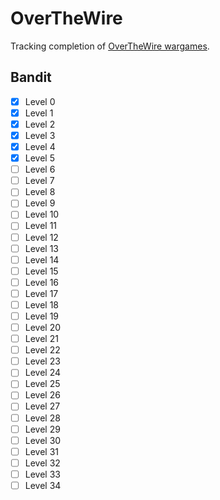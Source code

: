 # OverTheWire
Tracking completion of [OverTheWire wargames](https://overthewire.org/wargames/).

## Bandit

- [x] Level 0
- [x] Level 1
- [x] Level 2
- [x] Level 3
- [x] Level 4
- [x] Level 5
- [ ] Level 6
- [ ] Level 7
- [ ] Level 8
- [ ] Level 9
- [ ] Level 10
- [ ] Level 11
- [ ] Level 12
- [ ] Level 13
- [ ] Level 14
- [ ] Level 15
- [ ] Level 16
- [ ] Level 17
- [ ] Level 18
- [ ] Level 19
- [ ] Level 20
- [ ] Level 21
- [ ] Level 22
- [ ] Level 23
- [ ] Level 24
- [ ] Level 25
- [ ] Level 26
- [ ] Level 27
- [ ] Level 28
- [ ] Level 29
- [ ] Level 30
- [ ] Level 31
- [ ] Level 32
- [ ] Level 33
- [ ] Level 34 
